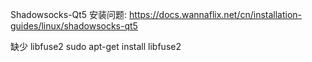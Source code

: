 Shadowsocks-Qt5 安装问题:
https://docs.wannaflix.net/cn/installation-guides/linux/shadowsocks-qt5

缺少 libfuse2
sudo apt-get install libfuse2
